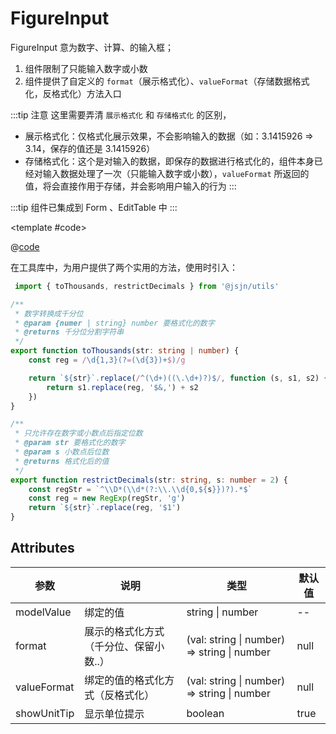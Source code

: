 # FigureInput

FigureInput 意为数字、计算、的输入框；

1. 组件限制了只能输入数字或小数
2. 组件提供了自定义的 `format`（展示格式化）、`valueFormat`（存储数据格式化，反格式化）方法入口

:::tip 注意
这里需要弄清 `展示格式化` 和 `存储格式化` 的区别，

* 展示格式化：仅格式化展示效果，不会影响输入的数据（如：3.1415926 => 3.14，保存的值还是 3.1415926）
* 存储格式化：这个是对输入的数据，即保存的数据进行格式化的，组件本身已经对输入数据处理了一次（只能输入数字或小数），`valueFormat` 所返回的值，将会直接作用于存储，并会影响用户输入的行为
:::

:::tip
组件已集成到 Form 、EditTable 中
:::

<demo-block>

<FigureInput-demo1 />

<template #code>

@[code](@demoroot/FigureInput/demo1.vue)

</template>

</demo-block>

在工具库中，为用户提供了两个实用的方法，使用时引入：

```ts
 import { toThousands, restrictDecimals } from '@jsjn/utils'
 ```

```ts
/**
 * 数字转换成千分位
 * @param {numer | string} number 要格式化的数字
 * @returns 千分位分割字符串
 */
export function toThousands(str: string | number) {
    const reg = /\d{1,3}(?=(\d{3})+$)/g

    return `${str}`.replace(/^(\d+)((\.\d+)?)$/, function (s, s1, s2) {
        return s1.replace(reg, '$&,') + s2
    })
}

/**
 * 只允许存在数字或小数点后指定位数
 * @param str 要格式化的数字
 * @param s 小数点后位数
 * @returns 格式化后的值
 */
export function restrictDecimals(str: string, s: number = 2) {
    const regStr = `^\\D*(\\d*(?:\\.\\d{0,${s}})?).*$`
    const reg = new RegExp(regStr, 'g')
    return `${str}`.replace(reg, '$1')
}
```

## Attributes

参数|说明|类型|默认值
-----|-----|-----|-----
modelValue | 绑定的值 | string \| number | --
format | 展示的格式化方式（千分位、保留小数..） | (val: string \| number) => string \| number | null
valueFormat | 绑定的值的格式化方式（反格式化） | (val: string \| number) => string \| number | null
showUnitTip | 显示单位提示 | boolean | true
